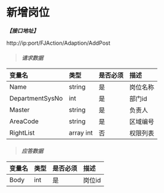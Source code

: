 # 新增岗位

_**【接口地址】**_

http://ip:port/FJAction/Adaption/AddPost

> #### _请求数据_

| 变量名 | 类型 | 是否必须 | 描述 |
| :--- | :--- | :--- | :--- |
| Name | string | 是 | 岗位名称 |
| DepartmentSysNo | int | 是 | 部门id |
| Master | string | 是 | 负责人 |
| AreaCode | string | 是 | 区域编号 |
| RightList | array int | 否 | 权限列表 |

> #### _应答数据_

| 变量名 | 类型 | 是否必须 | 描述 |
| :--- | :--- | :--- | :--- |
| Body | int | 是 | 岗位id |








